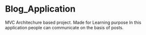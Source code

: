 # Blog_Application
MVC Architechure based project.
Made for Learning purpose
In this application people can communicate on the basis of posts.
